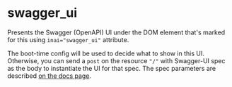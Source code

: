 # swagger_ui

Presents the Swagger (OpenAPI) UI under the DOM element that's
marked for this using `inai="swagger_ui"` attribute.

The boot-time config will be used to decide what to show in this UI.
Otherwise, you can send a `post` on the resource `"/"` with Swagger-UI spec
as the body to instantiate the UI for that spec. The spec parameters are
described [on the docs page][spec].

[spec]: https://github.com/swagger-api/swagger-ui/blob/HEAD/docs/usage/configuration.md
